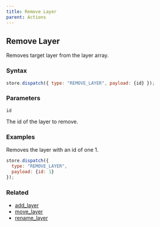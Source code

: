 ```yaml
---
title: Remove Layer
parent: Actions
---
```


## Remove Layer

Removes target layer from the layer array.

### Syntax

```js
store.dispatch({ type: "REMOVE_LAYER", payload: {id} });
```

### Parameters

`id`

The id of the layer to remove.

### Examples

Removes the layer with an id of one 1.

```js
store.dispatch({
  type: "REMOVE_LAYER",
  payload: {id: 1}
});
```

### Related

- [add_layer](./add_layer.md)
- [move_layer](./move_layer.md)
- [rename_layer](./rename_layer.md)

